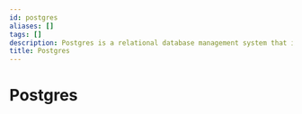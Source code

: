 ```yaml
---
id: postgres
aliases: []
tags: []
description: Postgres is a relational database management system that is open-source and developed by PostgreSQL Global Development Group.
title: Postgres
---
```


# Postgres
